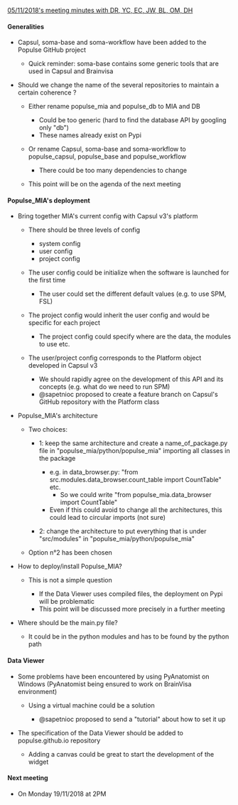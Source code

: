 
<ins> 05/11/2018's meeting minutes with DR, YC, EC, JW, BL, OM, DH </ins>

#### Generalities

* Capsul, soma-base and soma-workflow have been added to the Populse GitHub project

  * Quick reminder: soma-base contains some generic tools that are used in Capsul and Brainvisa

* Should we change the name of the several repositories to maintain a certain coherence ?

  * Either rename populse_mia and populse_db to MIA and DB

    * Could be too generic (hard to find the database API by googling only "db")
    * These names already exist on Pypi

  * Or rename Capsul, soma-base and soma-workflow to populse_capsul, populse_base and populse_workflow

    * There could be too many dependencies to change

  * This point will be on the agenda of the next meeting

#### Populse_MIA's deployment

* Bring together MIA's current config with Capsul v3's platform

  * There should be three levels of config

    * system config
    * user config
    * project config

  * The user config could be initialize when the software is launched for the first time

    * The user could set the different default values (e.g. to use SPM, FSL)

  * The project config would inherit the user config and would be specific for each project

    * The project config could specify where are the data, the modules to use etc.

  * The user/project config corresponds to the Platform object developed in Capsul v3

    * We should rapidly agree on the development of this API and its concepts (e.g. what do we need to run SPM)
    * @sapetnioc proposed to create a feature branch on Capsul's GitHub repository with the Platform class

* Populse_MIA's architecture

  * Two choices:

    * 1: keep the same architecture and create a name_of_package.py file in "populse_mia/python/populse_mia" importing all classes in the package

      * e.g. in data_browser.py: "from src.modules.data_browser.count_table import CountTable" etc.
        * So we could write "from populse_mia.data_browser import CountTable"
      * Even if this could avoid to change all the architectures, this could lead to circular imports (not sure)

    * 2: change the architecture to put everything that is under "src/modules" in "populse_mia/python/populse_mia"

  * Option n°2 has been chosen

* How to deploy/install Populse_MIA?

  * This is not a simple question

    * If the Data Viewer uses compiled files, the deployment on Pypi will be problematic
    * This point will be discussed more precisely in a further meeting

* Where should be the main.py file?

  * It could be in the python modules and has to be found by the python path

#### Data Viewer

* Some problems have been encountered by using PyAnatomist on Windows (PyAnatomist being ensured to work on BrainVisa environment)

  * Using a virtual machine could be a solution

    * @sapetnioc proposed to send a "tutorial" about how to set it up


* The specification of the Data Viewer should be added to populse.github.io repository

    * Adding a canvas could be great to start the development of the widget


#### Next meeting

* On Monday 19/11/2018 at 2PM
